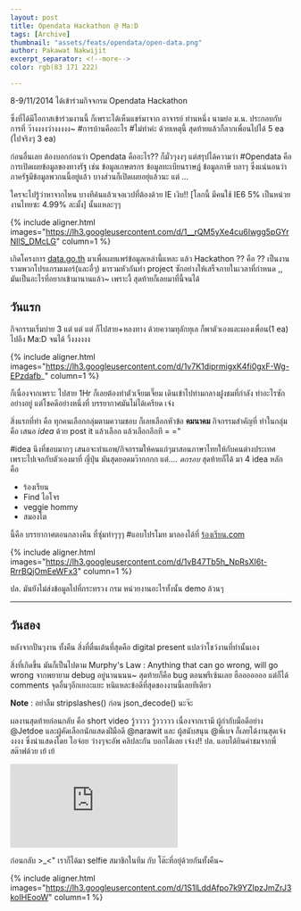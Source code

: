 ```yaml
---
layout: post
title: Opendata Hackathon @ Ma:D
tags: [Archive]
thumbnail: "assets/feats/opendata/open-data.png"
author: Pakawat Nakwijit
excerpt_separator: <!--more-->
color: rgb(83 171 222)

---
```


8-9/11/2014 ได้เข้าร่วมกิจจกรม Opendata Hackathon

<!--more-->

ซึ่งที่ได้มีโอกาสเข้าร่วมงานนี้ ก็เพราะได้เห็นแชร์มาจาก อาจารย์ ท่านหนึ่ง นามย่อ ม.น. ประกอบกับการที่ ว๊างงงงว่างงงงง~ <span class="tag-en"><span class="tag-en">#การบ้านคืออะไร</span></span> <span class="tag-en"><span class="tag-en">#ไม่ทำค่ะ</span></span> ด้วยเหตุนี้ สุดท้ายแล้วก็ลากเพื่อนไปได้ 5 ea (ไปจริงๆ 3 ea)

ก่อนอื่นเลย ต้องบอกก่อนว่า Opendata คืออะไร?? ก็มั่วๆงงๆ แต่สรุปได้ความว่า <span class="tag-en">#Opendata</span> คือ การเปิดเผยข้อมูลของทางรัฐ เช่น ข้อมูลเกษตรกร ข้อมูลทะเบียนราษฏ์ ข้อมูลภาษี บลาๆ ซึ่งแน่นอนว่า ภาครัฐมีข้อมูลพวกนนี้อยู่แล้ว บางส่วนก็เปิดเผยอยุ่แล้วนะ แต่ ...

ใครจะไปรู้ว่าหาจากไหน บางทีค้นแล้วเจอเวปที่ต้องด้วย IE เงิบ!! [โลกนี้ มีคนใช้ IE6 5% เป็นหน่วยงานไทยซะ 4.99% ละมั้ง] นั้นแหละๆๆ

{% include aligner.html images="https://lh3.googleusercontent.com/d/1__rQM5yXe4cu6Iwgg5pGYrNIlS_DMcLG" column=1 %}

เกิดโครงการ [data.go.th](https://data.go.th/) มาเพื่อเผยแพร่ข้อมูลเหล่านี้แหละ แล้ว Hackathon ?? คือ ?? เป็นงานรวมพวกโปรแกรมเมอร์(และอื่ๆ) มารวมหัวกันทำ project ซักอย่างให้เสร็จภายในเวลาที่กำหนด ,, มันเป็นอะไรที่อยากเข้ามานานแล้ว~ เพราะงี้ สุดท้ายก็เลยมาที่นี้จนได้

## วันแรก
กิจกรรมเริ่มบ่าย 3 แต่ แต่ แต่ ก็ไปสาย+หลงทาง ด้วยความทุลักทุเล ก็พาตัวเองและผองเพื่อน(1 ea) ไปถึง Ma:D จนได้ วิ้งงงงงง

{% include aligner.html images="https://lh3.googleusercontent.com/d/1v7K1diprmigxK4fi0gxF-Wg-EPzdafb_" column=1 %}

ก็เนื่องจากเพราะ ไปสาย 1Hr ก็เลยต้องทำตัวเจียมเจี๊ยม เดินเข้าไปท่ามกลางฝูงชมที่กำลัง ทำอะไรซักอย่างอยู่ แต่โชคดีอย่างหนึ่งที่ บรรยากาศมันไม่ได้เครียด เจ๋ง 

สิ่งแรกที่ทำ คือ ทุกคนเลือกกลุ่มตามความชอบ ก็เลยเลือกหัวข้อ **คมนาคม** กิจกรรมสำคัญที่ ทำในกลุ่มคือ เสนอ *idea* ด้วย post it แล้วเลือก แล้วเลือกอีกที = =" 

#idea นึงที่ชอบมากๆ เสนอจะทำแอพ/กิจกรรมให้คนแก่ๆมาสอนภาษาไทยให้กับคนต่างประเทศ เพราะไปเจอกับตัวเองมาที่ ญี่ปุ่น มันสุดยอดมว๊ากกกก แต่.... *ตกรอบ* สุดท้ายก็ได้ มา 4 idea หลัก คือ 

* ร้องเรียน 
* Find ไอโจร 
* veggie hommy
* สมองโต

นี้คือ บรรยากาศตอนกลางคืน ที่ซุ่มทำๆๆๆ <span class="tag-en"><span class="tag-en">#แอบโปรโมท</span></span> มาลองได้ที่ [ร้องเรียน.com](https://github.com/chameleonTK/open-data-rong-rean)

{% include aligner.html images="https://lh3.googleusercontent.com/d/1vB47Tb5h_NpRsXI6t-RrrBQjOmEeWFx3" column=1 %}

ปล. มันยังไม่ส่งข้อมูลไปที่กระทรวง กรม หน่วยงานอะไรทั้งนั้น demo ล้วนๆ

---------

## วันสอง

หลังจากปั่นๆงาน ทั้งคืน สิ่งที่ตื่นเต้นที่สุดคือ digital present แปลว่าโชว์งานที่ทำนั้นเอง 

สิ่งที่เกิดขึ้น มันก็เป็นไปตาม Murphy's Law : Anything that can go wrong, will go wrong จากพยายาม debug อยู่นานนนน~ สุดท้ายก็คือ bug ตอนพรีเซ้นเลย ฮือออออออ แต่ก็ได้ comments จุดอื่นๆอีกเยอะแยะ หนิแหละข้อดีที่สุดของงานนี้เลยทีเดียว 

**Note** : อย่าลืม stripslashes() ก่อน json_decode() นะจ๊ะ

ผลงานสุดท้ายก่อนกลับ คือ short video วู้วววว วู้ววววว เนื่องจากเรามี ผู้กำกับมือดีอย่าง @Jetdoe และผู้คัดเลือกนักแสดงฝีมือดี @narawit และ ผู้สนับสนุน @พี่เบจ ก็เลยได้งานสุดเจ๋งงงงง ซึ่งนำแสดงโดย ไอจ๋อย ว่างๆจะอัพ คลิปละกัน บอกได้เลย เจ๋งง!! ปล. แอบได้ยินคำชมจากพี่สต๊าฟด้วย เย้ เย้


<div class="video-container">
    <iframe class="video" src="https://www.youtube.com/embed/Vu9kQ_6oBiw?feature=oembed" frameborder="0" scrolling="no" webkitAllowFullScreen mozallowfullscreen allowFullScreen></iframe>
</div>


ก่อนกลับ >_<" เราก็ได้มา selfie สมาชิกในทีม กับ โต๊ะที่อยุ่ด้วยกันทั้งคืน~

{% include aligner.html images="https://lh3.googleusercontent.com/d/1S1lLddAfpo7k9YZIpzJmZrJ3koIHEooW" column=1 %}
